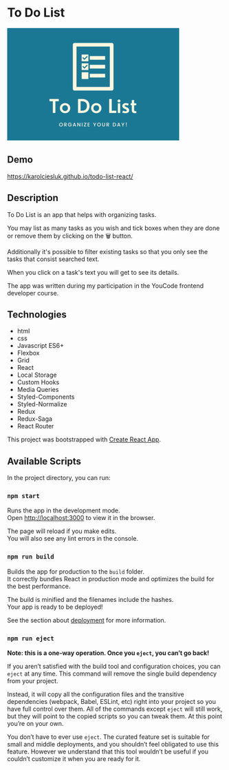 # To Do List

![ToDo List logo](./readmeImage1.png)

## Demo

https://karolciesluk.github.io/todo-list-react/

## Description

To Do List is an app that helps with organizing tasks.

You may list as many tasks as you wish and tick boxes when they are done or remove them by clicking on the 🗑 button. 

Additionally it's possible to filter existing tasks so that you only see the tasks that consist searched text.

When you click on a task's text you will get to see its details.

The app was written during my participation in the YouCode frontend developer course.

## Technologies
- html
- css
- Javascript ES6+
- Flexbox
- Grid
- React
- Local Storage
- Custom Hooks
- Media Queries
- Styled-Components
- Styled-Normalize
- Redux
- Redux-Saga
- React Router


This project was bootstrapped with [Create React App](https://github.com/facebook/create-react-app).

## Available Scripts

In the project directory, you can run:

### `npm start`

Runs the app in the development mode.\
Open [http://localhost:3000](http://localhost:3000) to view it in the browser.

The page will reload if you make edits.\
You will also see any lint errors in the console.

### `npm run build`

Builds the app for production to the `build` folder.\
It correctly bundles React in production mode and optimizes the build for the best performance.

The build is minified and the filenames include the hashes.\
Your app is ready to be deployed!

See the section about [deployment](https://facebook.github.io/create-react-app/docs/deployment) for more information.

### `npm run eject`

**Note: this is a one-way operation. Once you `eject`, you can’t go back!**

If you aren’t satisfied with the build tool and configuration choices, you can `eject` at any time. This command will remove the single build dependency from your project.

Instead, it will copy all the configuration files and the transitive dependencies (webpack, Babel, ESLint, etc) right into your project so you have full control over them. All of the commands except `eject` will still work, but they will point to the copied scripts so you can tweak them. At this point you’re on your own.

You don’t have to ever use `eject`. The curated feature set is suitable for small and middle deployments, and you shouldn’t feel obligated to use this feature. However we understand that this tool wouldn’t be useful if you couldn’t customize it when you are ready for it.